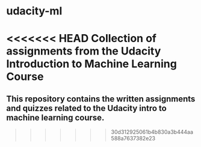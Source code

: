 # udacity-ml

<<<<<<< HEAD
Collection of assignments from the Udacity Introduction to Machine Learning Course
=======
## This repository contains the written assignments and quizzes related to the Udacity intro to machine learning course.
>>>>>>> 30d312925061b4b830a3b444aa588a7637382e23
